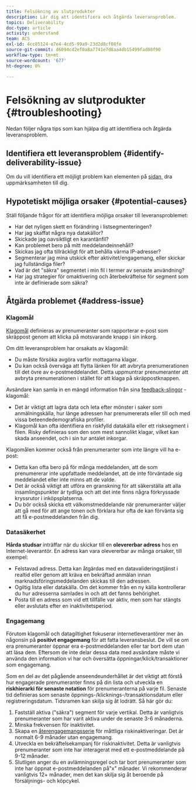 ```yaml
---
title: Felsökning av slutprodukter
description: Lär dig att identifiera och åtgärda leveransproblem.
topics: Deliverability
doc-type: article
activity: understand
team: ACS
exl-id: 4cc85124-e7e4-4cd5-99a9-23d2d8cf08fe
source-git-commit: d6094cd2ef0a8a7741e7d8aa4db15499fad08f90
workflow-type: tm+mt
source-wordcount: '677'
ht-degree: 0%

---
```


# Felsökning av slutprodukter {#troubleshooting}

Nedan följer några tips som kan hjälpa dig att identifiera och åtgärda leveransproblem.

## Identifiera ett leveransproblem {#identify-deliverability-issue}

Om du vill identifiera ett möjligt problem kan elementen på [sidan &#x200B;](/help/ongoing-monitoring.md) dra uppmärksamheten till dig.

<!--
Mailing or campaign metrics: unsubscribe, abuse complaint and/or bounce rates are higher than usual.
Subscriber activity: opens, clicks and/or transactions are lower than usual.
Seed accounts show filtered or non-delivered mailings.
-->

## Hypotetiskt möjliga orsaker {#potential-causes}

Ställ följande frågor för att identifiera möjliga orsaker till leveransproblemet:

* Har det nyligen skett en förändring i listsegmenteringen?
* Har jag skaffat några nya datakällor?
* Skickade jag oavsiktligt en karantänfil?
* Kan problemet bero på mitt meddelandeinnehåll?
* Skickas jag ofta tillräckligt för att behålla värma IP-adresser?
* Segmenterar jag mina utskick efter aktivitet/engagemang, eller skickar jag fullständiga filer?
* Vad är det &quot;säkra&quot; segmentet i min fil i termer av senaste användning?
* Har jag strategier för omaktivering och återbekräftelse för segment som inte är definierade som säkra?

## Åtgärda problemet {#address-issue}

### Klagomål

[Klagomål](/help/metrics/complaints.md) definieras av prenumeranter som rapporterar e-post som skräppost genom att klicka på motsvarande knapp i sin inkorg.

Om ditt leveransproblem har orsakats av klagomål:
* Du måste försöka avgöra varför mottagarna klagar.
* Du kan också överväga att flytta länken för att avbryta prenumerationen till det övre av e-postmeddelandet. Detta uppmuntrar prenumeranter att avbryta prenumerationen i stället för att klaga på skräppostknappen.

Avsändare kan samla in en mängd information från sina [feedback-slingor](/help/transition-process/infrastructure.md#feedback-loops) - klagomål:
* Det är viktigt att lagra data och leta efter mönster i saker som anmälningskälla, hur länge adressen har prenumererats eller till och med vissa beteendedemografiska profiler.
* Klagomål kan ofta identifiera en riskfylld datakälla eller ett risksegment i filen. Risky definieras som den som mest sannolikt klagar, vilket kan skada anseendet, och i sin tur antalet inkorgar.

Klagomålen kommer också från prenumeranter som inte längre vill ha e-post:
* Detta kan ofta bero på för många meddelanden, att de som prenumererar inte uppfattade meddelandet, att de inte förväntade sig meddelandet eller inte minns att de valde.
* Det är också viktigt att utföra en granskning för att säkerställa att alla insamlingspunkter är tydliga och att det inte finns några förkryssade kryssrutor i inköpsplatserna.
* Du bör också skicka ett välkomstmeddelande när prenumeranter väljer att gå med för att ange tonen och förklara hur ofta de kan förvänta sig att få e-postmeddelanden från dig.

### Datasäkerhet

**Hårda studsar** inträffar när du skickar till en **olevererbar adress** hos en Internet-leverantör. En adress kan vara olevererbar av många orsaker, till exempel:
* Felstavad adress. Detta kan åtgärdas med en datavalideringstjänst i realtid eller genom att kräva en bekräftad anmälan innan marknadsföringsmeddelanden skickas till den adressen.
* Ogiltig lista eller datakälla. Om det kommer från en ny källa kontrollerar du hur adresserna samlades in och att det fanns behörighet.
* Posta till en adress som vid ett tillfälle var aktiv, men som har stängts eller avslutats efter en inaktivitetsperiod.

### Engagemang

Förutom klagomål och datagiltighet fokuserar internetleverantörer mer än någonsin på **positivt engagemang** för att fatta leveransbeslut. De vill se om era prenumeranter öppnar era e-postmeddelanden eller tar bort dem utan att läsa dem. Eftersom de inte delar dessa data med avsändare måste vi använda den information vi har och översätta öppningar/klick/transaktioner som engagemang.

Som en del av det pågående anseendeunderhållet är det viktigt att förstå hur engagerade prenumeranter finns på din lista och utveckla en **riskhierarki för senaste notation** för prenumeranterna på varje fil. Senaste tid definieras som senaste öppnings-/klicknings-/transaktionsdatum eller registreringsdatum. Tidsramen kan skilja sig åt lodrätt. Så här gör du:

1. Fastställ aktiva (&quot;säkra&quot;) segment för varje vertikal. Detta är vanligtvis prenumeranter som har varit aktiva under de senaste 3-6 månaderna.
1. Minska frekvensen för inaktivitet.
1. Skapa en [återengagemangsserie](/help/additional-resources/re-engagement.md) för måttliga riskinaktiveringar. Det är normalt 6-9 månader utan engagemang.
1. Utveckla en bekräftelsekampanj för riskinaktivitet. Detta är vanligtvis prenumeranter som inte har interagerat med ett e-postmeddelande på 9-12 månader.
1. Slutligen anger du en avlämningsregel och tar bort prenumeranter som inte har öppnat e-postmeddelanden på&quot;x&quot; månader. Vi rekommenderar vanligtvis 12+ månader, men det kan skilja sig åt beroende på försäljnings- och köpcykel.
